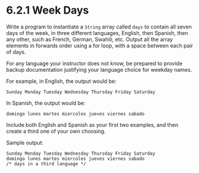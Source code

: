 # 6.2.1 Week Days
Write a program to instantiate a `String` array called `days` to contain all seven days of the week, in three different languages, English, then Spanish, then any other, such as French, German, Swahili, etc. Output all the array elements in forwards order using a for loop, with a space between each pair of days.

For any language your instructor does not know, be prepared to provide backup documentation justifying your language choice for weekday names.

For example, in English, the output would be:

`Sunday Monday Tuesday Wednesday Thursday Friday Saturday`

In Spanish, the output would be:

`domingo lunes martes miercoles jueves viernes sabado`

Include both English and Spanish as your first two examples, and then create a third one of your own choosing.

Sample output:
```
Sunday Monday Tuesday Wednesday Thursday Friday Saturday
domingo lunes martes miercoles jueves viernes sabado
/* days in a third language */
```